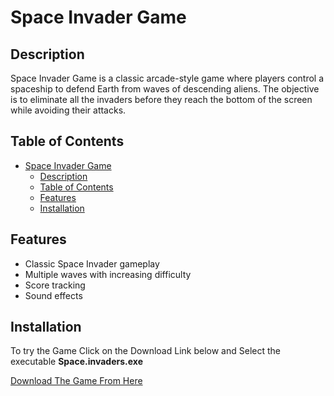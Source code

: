 # Space Invader Game

## Description

Space Invader Game is a classic arcade-style game where players control a spaceship to defend Earth from waves of descending aliens. The objective is to eliminate all the invaders before they reach the bottom of the screen while avoiding their attacks.

## Table of Contents

- [Space Invader Game](#space-invader-game)
  - [Description](#description)
  - [Table of Contents](#table-of-contents)
  - [Features](#features)
  - [Installation](#installation)

## Features

- Classic Space Invader gameplay
- Multiple waves with increasing difficulty
- Score tracking
- Sound effects

## Installation

To try the Game Click on the Download Link below and Select the executable **Space.invaders.exe**

[Download The Game From Here](https://github.com/Abhi25102004/Space-invaders/releases)